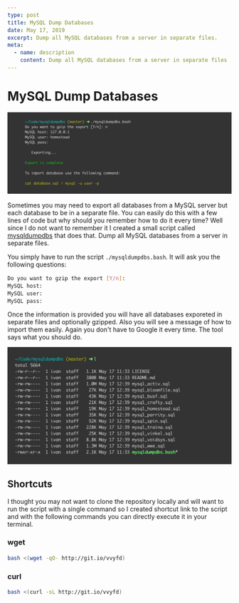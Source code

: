 ```yaml
---
type: post
title: MySQL Dump Databases
date: May 17, 2019
excerpt: Dump all MySQL databases from a server in separate files.
meta:
  - name: description
    content: Dump all MySQL databases from a server in separate files
---
```


# MySQL Dump Databases

![MySQL Dump Databases](./mysqldumpdbs.jpg)

Sometimes you may need to export all databases from a MySQL server but each database to be in a separate file.
You can easily do this with a few lines of code but why should you remember how to do it every time?
Well since I do not want to remember it I created a small script called [mysqldumpdbs](https://github.com/ivandokov/mysqldumpdbs) that does that. Dump all MySQL databases from a server in separate files.

You simply have to run the script `./mysqldumpdbs.bash`.
It will ask you the following questions:

```bash
Do you want to gzip the export [Y/n]: 
MySQL host: 
MySQL user: 
MySQL pass:
```

Once the information is provided you will have all databases exporeted in separate files and optionally gzipped.
Also you will see a message of how to import them easily. Again you don't have to Google it every time. The tool says what you should do. 

![output](./output.jpg "List of output files")


## Shortcuts

I thought you may not want to clone the repository locally and will want to run the script with a single command so I created shortcut link to the script and with the following commands you can directly execute it in your terminal.

### wget
```bash
bash <(wget -qO- http://git.io/vvyfd)
```

### curl
```bash
bash <(curl -sL http://git.io/vvyfd)
```
